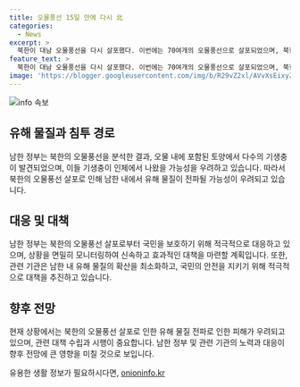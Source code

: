 ```yaml
---
title: 오물풍선 15일 만에 다시 北
categories:
  - News
excerpt: >
  북한이 대남 오물풍선을 다시 살포했다. 이번에는 70여개의 오물풍선으로 살포되었으며, 북한의 오물 속에서 기생충이 다수 발견됐다는 보고가 있었다. 최근 탈북단체가 대북전단을 살포한 것에 대한 보복으로 보인다. 이에 우리 정부는 9·19 군사합의 효력정지를 결정하고 대북 확성기 방송을 재개했다. 이번 오물풍선 살포에 우리 군이 다시 확성기 방송으로 대응할지 주목된다.
feature_text: >
  북한이 대남 오물풍선을 다시 살포했다. 이번에는 70여개의 오물풍선으로 살포되었으며, 북한의 오물 속에서 기생충이 다수 발견됐다는 보고가 있었다. 최근 탈북단체가 대북전단을 살포한 것에 대한 보복으로 보인다. 이에 우리 정부는 9·19 군사합의 효력정지를 결정하고 대북 확성기 방송을 재개했다. 이번 오물풍선 살포에 우리 군이 다시 확성기 방송으로 대응할지 주목된다.
image: 'https://blogger.googleusercontent.com/img/b/R29vZ2xl/AVvXsEixyZcFfHzMRdzZMjFBmAUKJYCLCGyLL1o632UiGVXcaFdKo_bkvkuCioo0uUKlGfBVcT3P84aROyZIXSBEx3Aw5nCQ3pTgDom1WDC4m8eifvWiAmWEEVb4x6G_l8C0QH225ldMjyaFvpxGEBGNO37VmDTDMHGhJPq73UglMfDca1-0aw/s1600/blogspot.png'
---
```


<p><img src="https://blogger.googleusercontent.com/img/b/R29vZ2xl/AVvXsEixyZcFfHzMRdzZMjFBmAUKJYCLCGyLL1o632UiGVXcaFdKo_bkvkuCioo0uUKlGfBVcT3P84aROyZIXSBEx3Aw5nCQ3pTgDom1WDC4m8eifvWiAmWEEVb4x6G_l8C0QH225ldMjyaFvpxGEBGNO37VmDTDMHGhJPq73UglMfDca1-0aw/s1600/blogspot.png" alt="info 속보" /></p>

<h2 data-ke-size="size26">유해 물질과 침투 경로</h2>

<p data-ke-size="size16">남한 정부는 북한의 오물풍선을 분석한 결과, 오물 내에 포함된 토양에서 다수의 기생충이 발견되었으며, 이들 기생충이 인체에서 나왔을 가능성을 우려하고 있습니다. 따라서 북한의 오물풍선 살포로 인해 남한 내에서 유해 물질이 전파될 가능성이 우려되고 있습니다.</p>

<h2 data-ke-size="size26">대응 및 대책</h2>

<p data-ke-size="size16">남한 정부는 북한의 오물풍선 살포로부터 국민을 보호하기 위해 적극적으로 대응하고 있으며, 상황을 면밀히 모니터링하여 신속하고 효과적인 대책을 마련할 계획입니다. 또한, 관련 기관은 남한 내 유해 물질의 확산을 최소화하고, 국민의 안전을 지키기 위해 적극적으로 대책을 추진하고 있습니다.</p>

<h2 data-ke-size="size26">향후 전망</h2>

<p data-ke-size="size16">현재 상황에서는 북한의 오물풍선 살포로 인한 유해 물질 전파로 인한 피해가 우려되고 있으며, 관련 대책 수립과 시행이 중요합니다. 남한 정부 및 관련 기관의 노력과 대응이 향후 전망에 큰 영향을 미칠 것으로 보입니다.</p>
유용한 생활 정보가 필요하시다면, <a href="https://onioninfo.kr" rel="dofollow">onioninfo.kr</a>


